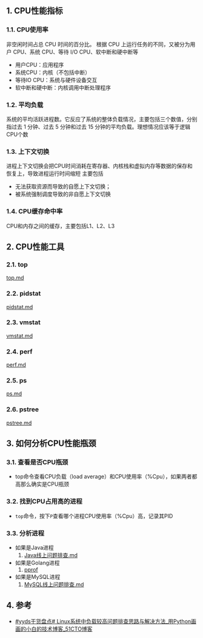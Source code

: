 ## 1. CPU性能指标
### 1.1. CPU使用率
非空闲时间占总 CPU 时间的百分比。
根据 CPU 上运行任务的不同，又被分为用户 CPU、系统 CPU、等待 I/O CPU、软中断和硬中断等
- 用户CPU：应用程序
- 系统CPU：内核（不包括中断）
- 等待IO CPU：系统与硬件设备交互
- 软中断和硬中断：内核调用中断处理程序
### 1.2. 平均负载
系统的平均活跃进程数。它反应了系统的整体负载情况，主要包括三个数值，分别指过去 1 分钟、过去 5 分钟和过去 15 分钟的平均负载。理想情况应该等于逻辑CPU个数
### 1.3. 上下文切换
进程上下文切换会把CPU时间消耗在寄存器、内核栈和虚拟内存等数据的保存和恢复上，导致进程运行时间缩短
主要包括
- 无法获取资源而导致的自愿上下文切换；
- 被系统强制调度导致的非自愿上下文切换
### 1.4. CPU缓存命中率
CPU和内存之间的缓存，主要包括L1、L2、L3
## 2. CPU性能工具
### 2.1. top
[top.md](../命令/top.md)
### 2.2. pidstat
[pidstat.md](../命令/pidstat.md)
### 2.3. vmstat
[vmstat.md](../命令/vmstat.md)
### 2.4. perf
[perf.md](../命令/perf.md)
### 2.5. ps
[ps.md](../命令/ps.md)
### 2.6. pstree
[pstree.md](../命令/pstree.md)
## 3. 如何分析CPU性能瓶颈
### 3.1. 查看是否CPU瓶颈
- top命令查看CPU负载（load average）和CPU使用率（%Cpu），如果两者都高那么确实是CPU瓶颈

### 3.2. 找到CPU占用高的进程
- `top`命令，按下`P`查看哪个进程CPU使用率（%Cpu）高，记录其PID
### 3.3. 分析进程
- 如果是Java进程
    1. [Java线上问题排查.md](../../../Java/JVM/调优/Java线上问题排查.md)
- 如果是Golang进程
    1. [pprof](../../../Golang/pprof.md)
- 如果是MySQL进程
    1. [MySQL线上问题排查.md](../../../Database/MySQL/MySQL线上问题排查.md)


## 4. 参考
- [\#yyds干货盘点\# Linux系统中负载较高问题排查思路与解决方法\_用Python画画的小白的技术博客\_51CTO博客](https://blog.51cto.com/u_13640003/4603428)